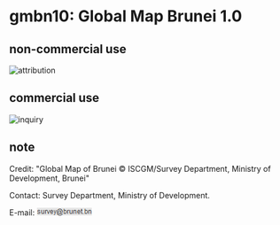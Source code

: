 # gmbn10: Global Map Brunei 1.0
## non-commercial use
![attribution](https://globalmaps.github.io/globalmaps/attribution.png)
## commercial use
![inquiry](https://globalmaps.github.io/globalmaps/inquiry.png)

## note
Credit: "Global Map of Brunei © ISCGM/Survey Department, Ministry of Development, Brunei"

Contact: Survey Department, Ministry of Development.

E-mail: ![email](email.png)

